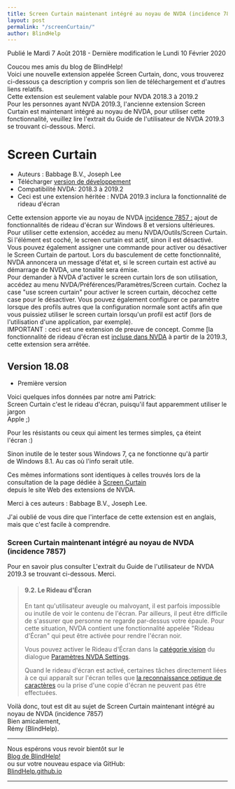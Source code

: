 ```yaml
---
title: Screen Curtain maintenant intégré au noyau de NVDA (incidence 7857)
layout: post
permalink: "/screenCurtain/"
author: BlindHelp
---
```


<footer>Publié le Mardi 7 Août 2018 - Dernière modification le Lundi 10 Février 2020</footer>


Coucou mes amis du blog de BlindHelp!               
Voici une nouvelle extension appelée Screen Curtain, donc, vous trouverez ci-dessous ça description y compris son lien de téléchargement et d'autres liens relatifs.    
Cette extension est seulement valable pour NVDA 2018.3 à 2019.2    
Pour les personnes ayant NVDA 2019.3, l'ancienne extension Screen Curtain est maintenant intégré au noyau de NVDA, pour utiliser cette fonctionnalité, veuillez lire l'extrait du Guide de l'utilisateur de NVDA 2019.3 se trouvant ci-dessous. Merci.    

# Screen Curtain

* Auteurs : Babbage B.V., Joseph Lee
* Télécharger [version de développement](https://addons.nvda-project.org/files/get.php?file=nvda7857)
* Compatibilité NVDA: 2018.3 à 2019.2
* Ceci est une extension héritée : NVDA 2019.3 inclura la fonctionnalité de rideau d'écran

Cette extension apporte vie au noyau de NVDA  [incidence 7857 :](https://github.com/nvaccess/nvda/issues/7857) ajout de fonctionnalités de rideau d'écran sur Windows 8 et versions ultérieures.    
Pour utiliser cette extension, accédez au menu NVDA/Outils/Screen Curtain. Si l'élément est coché, le screen curtain est actif, sinon il est désactivé. Vous pouvez également assigner une commande pour activer ou désactiver le Screen Curtain de partout. Lors du basculement de cette fonctionnalité, NVDA annoncera un message d'état et, si le screen curtain est activé au démarrage de NVDA, une tonalité sera émise.    
Pour demander à NVDA d'activer le screen curtain lors de son utilisation, accédez au menu NVDA/Préférences/Paramètres/Screen curtain. Cochez la case "use screen curtain" pour activer le screen curtain, décochez cette case pour le désactiver. Vous pouvez également configurer ce paramètre lorsque des profils autres que la configuration normale sont actifs afin que vous puissiez utiliser le screen curtain lorsqu'un profil est actif (lors de l'utilisation d'une application, par exemple).    
IMPORTANT : ceci est une extension de preuve de concept. Comme [la fonctionnalité de rideau d'écran est [incluse dans NVDA](https://github.com/nvaccess/nvda/issues/7857) à partir de la 2019.3, cette extension sera arrêtée.

## Version 18.08
* Première version

Voici quelques infos données par notre ami Patrick:                  
Screen Curtain c'est le rideau d'écran, puisqu'il faut apparemment utiliser le jargon              
Apple ;)           

Pour les résistants ou ceux qui aiment les termes simples, ça éteint             
l'écran :)              

Sinon inutile de le tester sous Windows 7, ça ne fonctionne qu'à partir             
de Windows 8.1. Au cas où l'info serait utile.             

Ces mêmes informations sont identiques à celles trouvés lors de la consultation de la page dédiée à [Screen Curtain](https://addons.nvda-project.org/addons/screenCurtain.fr.html)                   
 depuis le site Web des extensions de NVDA.          
 
Merci à ces auteurs : Babbage B.V., Joseph Lee.           
 
J'ai oublié de vous dire que l'interface de cette extension est en anglais, mais que c'est facile à comprendre.             

### Screen Curtain maintenant intégré au noyau de NVDA (incidence 7857)

Pour en savoir plus consulter L'extrait du Guide de l'utilisateur de NVDA 2019.3 se trouvant ci-dessous. Merci.    

<blockquote>

<H4>9.2. Le Rideau d'Écran</H4>
<P>
En tant qu'utilisateur aveugle ou malvoyant, il est parfois impossible ou inutile de voir le contenu de l'écran.
Par ailleurs, il peut être difficile de s'assurer que personne ne regarde par-dessus votre épaule.
Pour cette situation, NVDA contient une fonctionnalité appelée "Rideau d'Écran" qui peut être activée pour rendre l'écran noir.
</P>
<P>
Vous pouvez activer le Rideau d'Écran dans la <A HREF="../userGuide.html#VisionSettings">catégorie vision</A> du dialogue <A HREF="../userGuide.html#NVDASettings">Paramètres NVDA Settings</A>.
</P>
<P>
Quand le rideau d'écran est activé, certaines tâches directement liées à ce qui apparaît sur l'écran telles que <A HREF="../userGuide.html#Win10Ocr">la reconnaissance optique de caractères</A> ou la prise d'une copie d'écran ne peuvent pas être effectuées.
</P>

</blockquote>

Voilà donc,  tout est dit au sujet de Screen Curtain maintenant intégré au noyau de NVDA (incidence 7857)                
Bien amicalement,              
Rémy (BlindHelp).

---

Nous espérons vous revoir bientôt sur le      
[Blog de BlindHelp!](http://blindhelp.blogspot.fr/)                    
ou sur  votre nouveau espace via GitHub:                     
[BlindHelp.github.io](https://blindhelp.github.io)                    

---